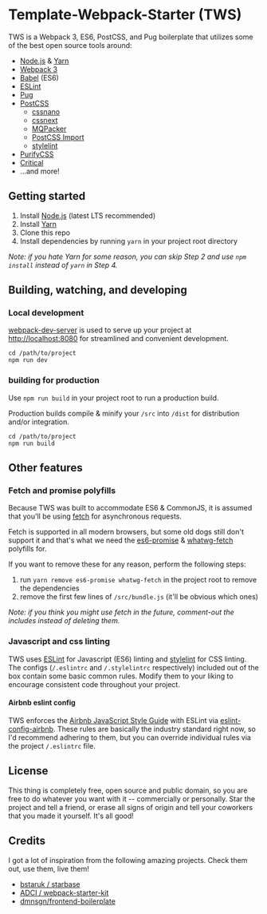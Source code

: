 # Template-Webpack-Starter (TWS)

TWS is a Webpack 3, ES6, PostCSS, and Pug boilerplate that utilizes some of the best open source tools around:

* [Node.js](https://github.com/nodejs/node) & [Yarn](https://github.com/yarnpkg)
* [Webpack 3](https://github.com/webpack/webpack)
* [Babel](https://github.com/babel/babel) (ES6)
* [ESLint](https://github.com/eslint/eslint)
* [Pug](https://pugjs.org)
* [PostCSS](https://github.com/postcss/postcss)
  * [cssnano](https://github.com/ben-eb/cssnano)
  * [cssnext](https://github.com/MoOx/postcss-cssnext)
  * [MQPacker](https://github.com/hail2u/node-css-mqpacker)
  * [PostCSS Import](https://github.com/postcss/postcss-import)
  * [stylelint](https://github.com/stylelint/stylelint)
* [PurifyCSS](https://github.com/purifycss/purifycss)
* [Critical](https://github.com/addyosmani/critical)
* ...and more!

## Getting started

1. Install [Node.js](https://nodejs.org) (latest LTS recommended)
2. Install [Yarn](https://yarnpkg.com)
3. Clone this repo
4. Install dependencies by running `yarn` in your project root directory

_Note: if you hate Yarn for some reason, you can skip Step 2 and use `npm install` instead  of `yarn` in Step 4._

## Building, watching, and developing

### Local development

[webpack-dev-server](https://github.com/webpack/webpack-dev-server) is used to serve up your project at [http://localhost:8080](http://localhost:8080) for streamlined and convenient development.

```
cd /path/to/project
npm run dev
```

### building for production
Use `npm run build` in your project root to run a production build.

Production builds compile & minify your `/src` into `/dist` for distribution and/or integration.

```
cd /path/to/project
npm run build
```

## Other features

### Fetch and promise polyfills

Because TWS was built to accommodate ES6 & CommonJS, it is assumed that you'll be using [fetch](https://developer.mozilla.org/en-US/docs/Web/API/Fetch_API) for asynchronous requests.

Fetch is supported in all modern browsers, but some old dogs still don't support it and that's what we need the [es6-promise](https://github.com/stefanpenner/es6-promise) & [whatwg-fetch](https://github.com/github/fetch) polyfills for.

If you want to remove these for any reason, perform the following steps:

1. run `yarn remove es6-promise whatwg-fetch` in the project root to remove the dependencies
2. remove the first few lines of `/src/bundle.js` (it'll be obvious which ones)

_Note: if you think you might use fetch in the future, comment-out the includes instead of deleting them._

### Javascript and css linting

TWS uses [ESLint](http://eslint.org/) for Javascript (ES6) linting and [stylelint](https://github.com/stylelint/stylelint) for CSS linting. The configs (`/.eslintrc` and `/.stylelintrc` respectively) included out of the box contain some basic common rules. Modify them to your liking to encourage consistent code throughout your project.

#### Airbnb eslint config

TWS enforces the [Airbnb JavaScript Style Guide](https://github.com/airbnb/javascript) with ESLint via [eslint-config-airbnb](https://www.npmjs.com/package/eslint-config-airbnb). These rules are basically the industry standard right now, so I'd recommend adhering to them, but you can override individual rules via the project `/.eslintrc` file.


## License

This thing is completely free, open source and public domain, so you are free to do whatever you want with it -- commercially or personally. Star the project and tell a friend, or erase all signs of origin and tell your coworkers that you made it yourself. It's all good!

## Credits

I got a lot of inspiration from the following amazing projects. Check them out, use them, live them!

* [bstaruk / starbase](https://github.com/bstaruk/starbase)
* [ADCI / webpack-starter-kit](https://github.com/ADCI/webpack-starter-kit)
* [dmnsgn/frontend-boilerplate](https://github.com/dmnsgn/frontend-boilerplate)
